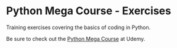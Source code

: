 # Python Mega Course - Exercises
Training exercises covering the basics of coding in Python.

Be sure to check out the [Python Mega Course](https://www.udemy.com/course/the-python-mega-course/) at Udemy.
